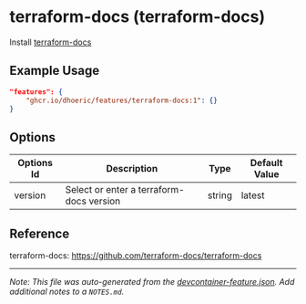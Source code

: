 
# terraform-docs (terraform-docs)

Install [terraform-docs](https://terraform-docs.io/)

## Example Usage

```json
"features": {
    "ghcr.io/dhoeric/features/terraform-docs:1": {}
}
```

## Options

| Options Id | Description | Type | Default Value |
|-----|-----|-----|-----|
| version | Select or enter a terraform-docs version | string | latest |

## Reference

terraform-docs: https://github.com/terraform-docs/terraform-docs

---

_Note: This file was auto-generated from the [devcontainer-feature.json](https://github.com/dhoeric/features/blob/main/src/terraform-docs/devcontainer-feature.json).  Add additional notes to a `NOTES.md`._
